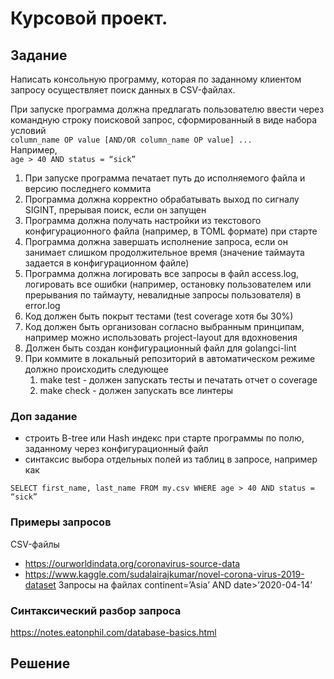 # Курсовой проект.

## Задание
Написать консольную программу, которая по заданному клиентом запросу осуществляет поиск данных в CSV-файлах.

При запуске программа должна предлагать пользователю ввести через командную строку поисковой запрос, сформированный в виде набора условий  
`column_name OP value [AND/OR column_name OP value] ...`  
Например,  
`age > 40 AND status = “sick”`

1. При запуске программа печатает путь до исполняемого файла и версию последнего коммита
1. Программа должна корректно обрабатывать выход по сигналу SIGINT, прерывая поиск, если он запущен
1. Программа должна получать настройки из текстового конфигурационного файла (например, в TOML формате) при старте
1. Программа должна завершать исполнение запроса, если он занимает слишком продолжительное время (значение таймаута задается в конфигурационном файле)
1. Программа должна логировать все запросы в файл access.log, логировать все ошибки (например, остановку пользователем или прерывания по таймауту, невалидные запросы пользователя) в error.log
1. Код должен быть покрыт тестами (test coverage хотя бы 30%) 
1. Код должен быть организован согласно выбранным принципам, например можно использовать project-layout для вдохновения
1. Должен быть создан конфигурационный файл для golangci-lint
1. При коммите в локальный репозиторий в автоматическом режиме должно происходить следующее 
    1. make test - должен запускать тесты и печатать отчет о coverage 
    1. make check - должен запускать все линтеры

### Доп задание
- строить B-tree или Hash индекс при старте программы по полю, заданному через конфигурационный файл
- синтаксис выбора отдельных полей из таблиц в запросе, например как 

`SELECT first_name, last_name FROM my.csv WHERE age > 40 AND status = “sick”`


### Примеры запросов
CSV-файлы
* https://ourworldindata.org/coronavirus-source-data
* https://www.kaggle.com/sudalairajkumar/novel-corona-virus-2019-dataset
Запросы на файлах
continent=’Asia’ AND date>’2020-04-14’

### Синтаксический разбор запроса
https://notes.eatonphil.com/database-basics.html

## Решение
